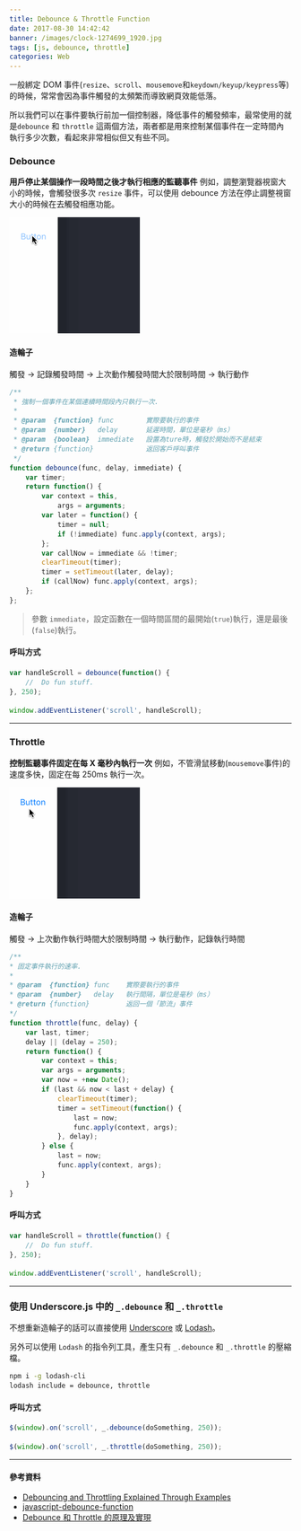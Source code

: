 ```yaml
---
title: Debounce & Throttle Function
date: 2017-08-30 14:42:42
banner: /images/clock-1274699_1920.jpg
tags: [js, debounce, throttle]
categories: Web
---
```

一般綁定 DOM 事件(`resize`、`scroll`、`mousemove`和`keydown/keyup/keypress`等)的時候，常常會因為事件觸發的太頻繁而導致網頁效能低落。

所以我們可以在事件要執行前加一個控制器，降低事件的觸發頻率，最常使用的就是`debounce` 和 `throttle` 這兩個方法，兩者都是用來控制某個事件在一定時間內執行多少次數，看起來非常相似但又有些不同。
<!-- more -->

### Debounce

__用戶停止某個操作一段時間之後才執行相應的監聽事件__
例如，調整瀏覽器視窗大小的時候，會觸發很多次 `resize` 事件，可以使用 debounce 方法在停止調整視窗大小的時候在去觸發相應功能。

![Debounce](/images/debounce.gif)

#### 造輪子

<div class="tip">
    觸發 -> 記錄觸發時間 -> 上次動作觸發時間大於限制時間 -> 執行動作
</div>


``` js
/**
 * 強制一個事件在某個連續時間段內只執行一次.
 *
 * @param  {function} func        實際要執行的事件
 * @param  {number}   delay       延遲時間，單位是毫秒（ms）
 * @param  {boolean}  immediate   設置為ture時，觸發於開始而不是結束
 * @return {function}             返回客戶呼叫事件
 */
function debounce(func, delay, immediate) {
    var timer;
    return function() {
        var context = this,
            args = arguments;
        var later = function() {
            timer = null;
            if (!immediate) func.apply(context, args);
        };
        var callNow = immediate && !timer;
        clearTimeout(timer);
        timer = setTimeout(later, delay);
        if (callNow) func.apply(context, args);
    };
};
```
> 參數 `immediate`，設定函數在一個時間區間的最開始(`true`)執行，還是最後(`false`)執行。



#### 呼叫方式
``` js
var handleScroll = debounce(function() {
	//  Do fun stuff​.
}, 250);

window.addEventListener('scroll', handleScroll);
```

---------------------------------------

### Throttle

__控制監聽事件固定在每 X 毫秒內執行一次__
例如，不管滑鼠移動(`mousemove`事件)的速度多快，固定在每 250ms 執行一次。

![Throttle](/images/throttle.gif)

#### 造輪子

<div class="tip">
觸發 -> 上次動作執行時間大於限制時間 -> 執行動作，記錄執行時間
</div>

``` js
/**
* 固定事件執行的速率.
*
* @param  {function} func    實際要執行的事件
* @param  {number}   delay   執行間隔，單位是毫秒（ms）
* @return {function}         返回一個「節流」事件
*/
function throttle(func, delay) {
    var last, timer;
    delay || (delay = 250);
    return function() {
        var context = this;
        var args = arguments;
        var now = +new Date();
        if (last && now < last + delay) {
            clearTimeout(timer);
            timer = setTimeout(function() {
                last = now;
                func.apply(context, args);
            }, delay);
        } else {
            last = now;
            func.apply(context, args);
        }
    }
}
```

#### 呼叫方式
``` js
var handleScroll = throttle(function() {
	//  Do fun stuff​.
}, 250);

window.addEventListener('scroll', handleScroll);
```

---------------------------------------

### 使用 Underscore.js 中的 `_.debounce` 和 `_.throttle`


不想重新造輪子的話可以直接使用 [Underscore](http://underscorejs.org/) 或 [Lodash](https://lodash.com/)。

另外可以使用 `Lodash` 的指令列工具，產生只有 `_.debounce` 和 `_.throttle` 的壓縮檔。

```bash
npm i -g lodash-cli
lodash include = debounce, throttle
```

#### 呼叫方式
```js
$(window).on('scroll', _.debounce(doSomething, 250));

$(window).on('scroll', _.throttle(doSomething, 250));
```

---------------------------------------

#### 參考資料
* [Debouncing and Throttling Explained Through Examples](https://css-tricks.com/debouncing-throttling-explained-examples/)
* [javascript-debounce-function](https://davidwalsh.name/javascript-debounce-function)
* [Debounce 和 Throttle 的原理及實現](http://hackll.com/2015/11/19/debounce-and-throttle/)
